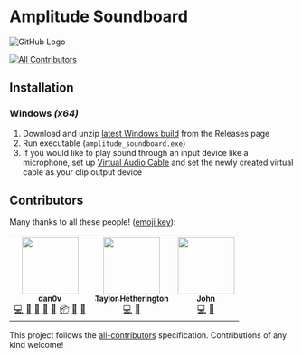# Amplitude Soundboard
![GitHub Logo](Branding/Banner.png)
<!-- ALL-CONTRIBUTORS-BADGE:START - Do not remove or modify this section -->
[![All Contributors](https://img.shields.io/badge/all_contributors-3-orange.svg?style=flat-square)](#contributors-)
<!-- ALL-CONTRIBUTORS-BADGE:END -->

## Installation
### Windows *(x64)*
1. Download and unzip [latest Windows build](https://github.com/dan0v/AmplitudeSoundboard/releases/latest/) from the Releases page
2. Run executable (`amplitude_soundboard.exe`)
3. If you would like to play sound through an input device like a microphone, set up [Virtual Audio Cable](https://vac.muzychenko.net/en/download.htm) and set the newly created virtual cable as your clip output device

## Contributors

Many thanks to all these people! ([emoji key](https://allcontributors.org/docs/en/emoji-key)):

<!-- ALL-CONTRIBUTORS-LIST:START - Do not remove or modify this section -->
<!-- prettier-ignore-start -->
<!-- markdownlint-disable -->
<table>
  <tr>
    <td align="center"><a href="https://github.com/dan0v"><img src="https://avatars.githubusercontent.com/u/7658521?v=4?s=100" width="100px;" alt=""/><br /><sub><b>dan0v</b></sub></a><br /><a href="https://github.com/dan0v/AmplitudeSoundboard/commits?author=dan0v" title="Code">💻</a> <a href="https://github.com/dan0v/AmplitudeSoundboard/issues?q=author%3Adan0v" title="Bug reports">🐛</a> <a href="#design-dan0v" title="Design">🎨</a> <a href="https://github.com/dan0v/AmplitudeSoundboard/commits?author=dan0v" title="Documentation">📖</a> <a href="#maintenance-dan0v" title="Maintenance">🚧</a> <a href="#platform-dan0v" title="Packaging/porting to new platform">📦</a> <a href="https://github.com/dan0v/AmplitudeSoundboard/pulls?q=is%3Apr+reviewed-by%3Adan0v" title="Reviewed Pull Requests">👀</a> <a href="#userTesting-dan0v" title="User Testing">📓</a></td>
    <td align="center"><a href="https://github.com/Taylor-Cozy"><img src="https://avatars.githubusercontent.com/u/19821121?v=4?s=100" width="100px;" alt=""/><br /><sub><b>Taylor Hetherington</b></sub></a><br /><a href="https://github.com/dan0v/AmplitudeSoundboard/commits?author=Taylor-Cozy" title="Code">💻</a> <a href="#userTesting-Taylor-Cozy" title="User Testing">📓</a></td>
    <td align="center"><a href="https://github.com/John-Cozy"><img src="https://avatars.githubusercontent.com/u/36801893?v=4?s=100" width="100px;" alt=""/><br /><sub><b>John</b></sub></a><br /><a href="https://github.com/dan0v/AmplitudeSoundboard/commits?author=John-Cozy" title="Code">💻</a> <a href="#userTesting-John-Cozy" title="User Testing">📓</a></td>
  </tr>
</table>

<!-- markdownlint-restore -->
<!-- prettier-ignore-end -->

<!-- ALL-CONTRIBUTORS-LIST:END -->

This project follows the [all-contributors](https://github.com/all-contributors/all-contributors) specification. Contributions of any kind welcome!
